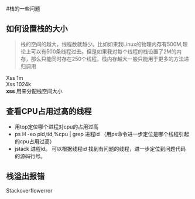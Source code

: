 #栈的一些问题
## 如何设置栈的大小
> 栈的空间的越大，线程数就越少。比如如果我Linux的物理内存有500M,理论上可以有500条线程过去。但是如果我对每个线程的栈设置了2M的内存，那么只能同时存在250个线程。栈内存越大一般只能用于更多的方法递归调用
>
Xss 1m <br>
Xss 1024k<br>
**xss** 用来分配栈空间大小


## 查看CPU占用过高的线程
- 用top定位哪个进程对cpu的占用过高
- ps H -eo pid,tid,%cpu | grep 进程id （用ps命令进一步定位是哪个线程引起的cpu占用过高）
- jstack 进程id。
     可以根据线程id 找到有问题的线程，进一步定位到问题代码的源码行号。


## 栈溢出报错
Stackoverflowerror
